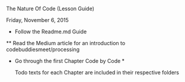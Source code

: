 The Nature Of Code (Lesson Guide)

Friday, November 6, 2015

- Follow the Readme.md Guide

**  Read the Medium article for an introduction to codebuddiesmeet/processing

- Go through the first Chapter Code by Code *

  Todo texts for each Chapter are included in their respective folders

